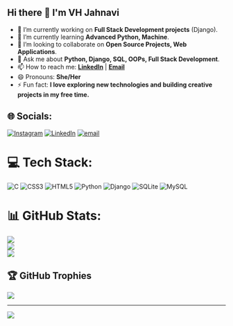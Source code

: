 ## Hi there 👋 I'm  VH Jahnavi  

- 🔭 I’m currently working on **Full Stack Development projects** (Django).</br>
- 🌱 I’m currently learning **Advanced Python, Machine**.</br>
- 👯 I’m looking to collaborate on **Open Source Projects, Web Applications**.</br>  
- 💬 Ask me about **Python, Django, SQL, OOPs, Full Stack Development**.</br> 
- 📫 How to reach me: **[LinkedIn](www.linkedin.com/in/jahnavi-vh-3a3b742bb)** | **[Email](vhjahnavi04@gamil.com)**</br> 
- 😄 Pronouns: **She/Her**</br>
- ⚡ Fun fact: **I love exploring new technologies and building creative projects in my free time.**


## 🌐 Socials:
[![Instagram](https://img.shields.io/badge/Instagram-%23E4405F.svg?logo=Instagram&logoColor=white)](https://instagram.com/jahnavi_74_) [![LinkedIn](https://img.shields.io/badge/LinkedIn-%230077B5.svg?logo=linkedin&logoColor=white)](https://linkedin.com/in/linkedin.com/in/vh-jahnavi) [![email](https://img.shields.io/badge/Email-D14836?logo=gmail&logoColor=white)](mailto:vhjahnavi04@gmail.com) 

# 💻 Tech Stack:
![C](https://img.shields.io/badge/c-%2300599C.svg?style=for-the-badge&logo=c&logoColor=white) ![CSS3](https://img.shields.io/badge/css3-%231572B6.svg?style=for-the-badge&logo=css3&logoColor=white) ![HTML5](https://img.shields.io/badge/html5-%23E34F26.svg?style=for-the-badge&logo=html5&logoColor=white) ![Python](https://img.shields.io/badge/python-3670A0?style=for-the-badge&logo=python&logoColor=ffdd54) ![Django](https://img.shields.io/badge/django-%23092E20.svg?style=for-the-badge&logo=django&logoColor=white) ![SQLite](https://img.shields.io/badge/sqlite-%2307405e.svg?style=for-the-badge&logo=sqlite&logoColor=white) ![MySQL](https://img.shields.io/badge/mysql-4479A1.svg?style=for-the-badge&logo=mysql&logoColor=white)
# 📊 GitHub Stats:
![](https://github-readme-stats.vercel.app/api?username=Jahnavi-3140&theme=dark&hide_border=false&include_all_commits=false&count_private=false)<br/>
![](https://nirzak-streak-stats.vercel.app/?user=Jahnavi-3140&theme=dark&hide_border=false)<br/>
![](https://github-readme-stats.vercel.app/api/top-langs/?username=Jahnavi-3140&theme=dark&hide_border=false&include_all_commits=false&count_private=false&layout=compact)

## 🏆 GitHub Trophies
![](https://github-profile-trophy.vercel.app/?username=Jahnavi-3140&theme=radical&no-frame=false&no-bg=true&margin-w=4)

---
[![](https://visitcount.itsvg.in/api?id=Jahnavi-3140&icon=0&color=0)](https://visitcount.itsvg.in)

<!-- Proudly created with GPRM ( https://gprm.itsvg.in ) -->
